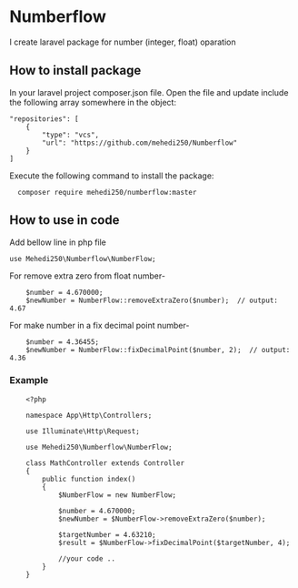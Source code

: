 # Numberflow

I create laravel package for number (integer, float) oparation 


## How to install package

In your laravel project composer.json file. Open the file and update include the following array somewhere in the object:

    "repositories": [
        {
            "type": "vcs",
            "url": "https://github.com/mehedi250/Numberflow"
        }
    ]


Execute the following command to install the package:

      composer require mehedi250/numberflow:master


## How to use in code

Add bellow line in php file

    use Mehedi250\Numberflow\NumberFlow; 



For remove extra zero from float number-

        $number = 4.670000;
        $newNumber = NumberFlow::removeExtraZero($number);  // output:  4.67


For make number in a fix decimal point  number-

        $number = 4.36455;
        $newNumber = NumberFlow::fixDecimalPoint($number, 2);  // output:  4.36



### Example
        <?php
        
        namespace App\Http\Controllers;
        
        use Illuminate\Http\Request;
        
        use Mehedi250\Numberflow\NumberFlow; 
        
        class MathController extends Controller
        {
            public function index()
            {
                $NumberFlow = new NumberFlow;
        
                $number = 4.670000;
                $newNumber = $NumberFlow->removeExtraZero($number); 
        
                $targetNumber = 4.63210;
                $result = $NumberFlow->fixDecimalPoint($targetNumber, 4); 
        
                //your code ..
            }
        }
